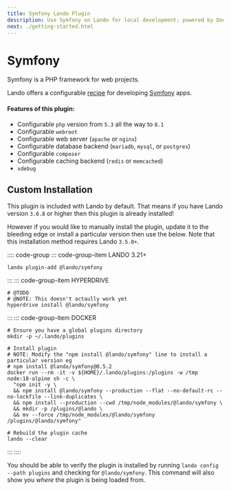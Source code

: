```yaml
---
title: Symfony Lando Plugin
description: Use Symfony on Lando for local development; powered by Docker and Docker Compose, config php version, swap db or caching backends or web server, use composer. symfony console, xdebug and custom config files, oh and also import and export databases.
next: ./getting-started.html
---
```


# Symfony

Symfony is a PHP framework for web projects.

Lando offers a configurable [recipe](https://docs.lando.dev/config/recipes.html) for developing [Symfony](https://symfony.com/) apps.

#### Features of this plugin:

* Configurable `php` version from `5.3` all the way to `8.1`
* Configurable `webroot`
* Configurable web server (`apache` or `nginx`)
* Configurable database backend (`mariadb`, `mysql`, or `postgres`)
* Configurable `composer`
* Configurable caching backend (`redis` or `memcached`)
* `xdebug`

## Custom Installation

This plugin is included with Lando by default. That means if you have Lando version `3.0.8` or higher then this plugin is already installed!

However if you would like to manually install the plugin, update it to the bleeding edge or install a particular version then use the below. Note that this installation method requires Lando `3.5.0+`.

:::: code-group
::: code-group-item LANDO 3.21+
```bash:no-line-numbers
lando plugin-add @lando/symfony
```
:::
::: code-group-item HYPERDRIVE
```bash:no-line-numbers
# @TODO
# @NOTE: This doesn't actaully work yet
hyperdrive install @lando/symfony
```
:::
::: code-group-item DOCKER
```bash:no-line-numbers
# Ensure you have a global plugins directory
mkdir -p ~/.lando/plugins

# Install plugin
# NOTE: Modify the "npm install @lando/symfony" line to install a particular version eg
# npm install @lando/symfony@0.5.2
docker run --rm -it -v ${HOME}/.lando/plugins:/plugins -w /tmp node:18-alpine sh -c \
  "npm init -y \
  && npm install @lando/symfony --production --flat --no-default-rc --no-lockfile --link-duplicates \
  && npm install --production --cwd /tmp/node_modules/@lando/symfony \
  && mkdir -p /plugins/@lando \
  && mv --force /tmp/node_modules/@lando/symfony /plugins/@lando/symfony"

# Rebuild the plugin cache
lando --clear
```
:::
::::

You should be able to verify the plugin is installed by running `lando config --path plugins` and checking for `@lando/symfony`. This command will also show you _where_ the plugin is being loaded from.
